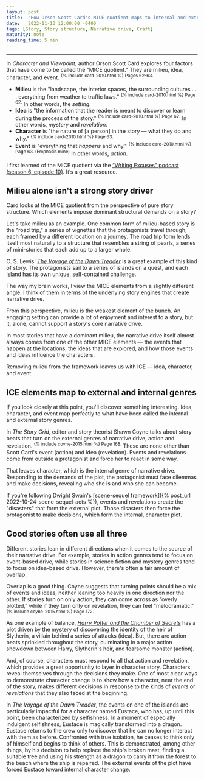 ```yaml
---
layout: post
title:  "How Orson Scott Card's MICE quotient maps to internal and external genres of narrative drive"
date:   2022-11-13 12:00:00 -0400
tags: [Story, Story structure, Narrative drive, Craft]
maturity: note
reading_time: 5 min
---
```


---

In _Character and Viewpoint_, author Orson Scott Card explores four factors that have come to be called the "MICE quotient." They are milieu, idea, character, and event. <sup>{% include card-2010.html %} Pages 62-63.</sup>

- **Milieu** is the "landscape, the interior spaces, the surrounding cultures . . . everything from weather to traffic laws." <sup>{% include card-2010.html %} Page 62.</sup> In other words, the _setting_.
- **Idea** is "the information that the reader is meant to discover or learn during the process of the story." <sup>{% include card-2010.html %} Page 62.</sup> In other words, _mystery_ and _revelation_.
- **Character** is "the nature of [a person] in the story — what they do and why." <sup>{% include card-2010.html %} Page 63.</sup>
- **Event** is "everything that _happens_ and why." <sup>{% include card-2010.html %} Page 63. (Emphasis mine)</sup> In other words, _action_.

<aside>I first learned of the MICE quotient via the <a href="https://writingexcuses.com/2011/08/07/writing-excuses-6-10-scott-cards-m-i-c-e-quotient/">&ldquo;Writing Excuses&rdquo; podcast (season 6, episode 10)</a>. It&lsquo;s a great resource.</aside>

## Milieu alone isn't a strong story driver

Card looks at the MICE quotient from the perspective of pure story structure. Which elements impose dominant structural demands on a story? 

Let's take milieu as an example. One common form of milieu-based story is the "road trip," a series of vignettes that the protagonists travel through, each framed by a different location on a journey. The road trip form lends itself most naturally to a structure that resembles a string of pearls, a series of mini-stories that each add up to a larger whole.

C. S. Lewis' [_The Voyage of the Dawn Treader_](https://en.wikipedia.org/wiki/The_Voyage_of_the_Dawn_Treader) is a great example of this kind of story. The protagonists sail to a series of islands on a quest, and each island has its own unique, self-contained challenge. 

The way my brain works, I view the MICE elements from a slightly different angle. I think of them in terms of the underlying story engines that create narrative drive.

From this perspective, milieu is the weakest element of the bunch. An engaging setting can provide a lot of enjoyment and interest to a story, but it, alone, cannot support a story's core narrative drive.

In most stories that have a dominant milieu, the narrative drive itself almost always comes from one of the other MICE elements &mdash; the events that happen at the locations, the ideas that are explored, and how those events and ideas influence the characters.

Removing milieu from the framework leaves us with ICE — idea, character, and event.

## ICE elements map to external and internal genres

If you look closely at this point, you'll discover something interesting. Idea, character, and event map perfectly to what have been called the internal and external story genres.

In _The Story Grid_, editor and story theorist Shawn Coyne talks about story beats that turn on the external genres of narrative drive, action and revelation. <sup>{% include coyne-2015.html %} Page 168.</sup> These are none other than Scott Card's event (action) and idea (revelation). Events and revelations come from outside a protagonist and force her to react in some way.

That leaves character, which is the internal genre of narrative drive. Responding to the demands of the plot, the protagonist must face dilemmas and make decisions, revealing who she is and who she can become.

If you're following Dwight Swain's [scene-sequel framework]({% post_url 2022-10-24-scene-sequel-acts %}), events and revelations create the "disasters" that form the external plot. Those disasters then force the protagonist to make decisions, which form the internal, character plot.

## Good stories often use all three

Different stories lean in different directions when it comes to the source of their narrative drive. For example, stories in action genres tend to focus on event-based drive, while stories in science fiction and mystery genres tend to focus on idea-based drive. However, there's often a fair amount of overlap. 

Overlap is a good thing. Coyne suggests that turning points should be a mix of events and ideas, neither leaning too heavily in one direction nor the other. If stories turn on only action, they can come across as “overly plotted,” while if they turn only on revelation, they can feel "melodramatic." <sup>{% include coyne-2015.html %} Page 172.</sup>

As one example of balance, [_Harry Potter and the Chamber of Secrets_](https://en.wikipedia.org/wiki/Harry_Potter_and_the_Chamber_of_Secrets) has a plot driven by the mystery of discovering the identity of the heir of Slytherin, a villain behind a series of attacks (idea). But, there are action beats sprinkled throughout the story, culminating in a major action showdown between Harry, Slytherin's heir, and fearsome monster (action).

And, of course, characters must respond to all that action and revelation, which provides a great opportunity to layer in character story. Characters reveal themselves through the decisions they make. One of most clear ways to demonstrate character change is to show how a character, near the end of the story, makes different decisions in response to the kinds of _events_ or _revelations_ that they also faced at the beginning.

In _The Voyage of the Dawn Treader_, the events on one of the islands are particularly impactful for a character named Eustace, who has, up until this point, been characterized by selfishness. In a moment of especially indulgent selfishness, Eustace is magically transformed into a dragon. Eustace returns to the crew only to discover that he can no longer interact with them as before. Confronted with true isolation, he ceases to think only of himself and begins to think of others. This is demonstrated, among other things, by his decision to help replace the ship's broken mast, finding a suitable tree and using his strength as a dragon to carry it from the forest to the beach where the ship is repaired. The external events of the plot have forced Eustace toward internal character change.